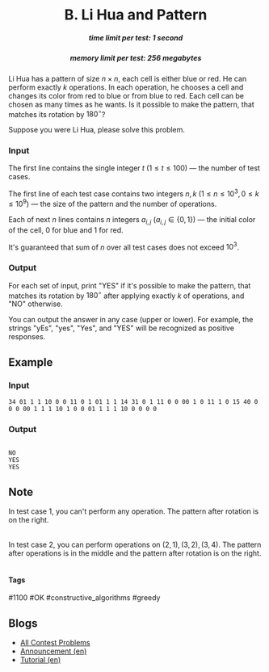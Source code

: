 <h1 style='text-align: center;'> B. Li Hua and Pattern</h1>

<h5 style='text-align: center;'>time limit per test: 1 second</h5>
<h5 style='text-align: center;'>memory limit per test: 256 megabytes</h5>

Li Hua has a pattern of size $n\times n$, each cell is either blue or red. He can perform exactly $k$ operations. In each operation, he chooses a cell and changes its color from red to blue or from blue to red. Each cell can be chosen as many times as he wants. Is it possible to make the pattern, that matches its rotation by $180^{\circ}$?

Suppose you were Li Hua, please solve this problem.

### Input

The first line contains the single integer $t$ ($1 \le t \le 100$) — the number of test cases.

The first line of each test case contains two integers $n,k$ ($1\le n\le 10^3,0\le k \le 10^9$) — the size of the pattern and the number of operations.

Each of next $n$ lines contains $n$ integers $a_{i,j}$ ($a_{i,j}\in\{0,1\}$) — the initial color of the cell, $0$ for blue and $1$ for red.

It's guaranteed that sum of $n$ over all test cases does not exceed $10^3$.

### Output

For each set of input, print "YES" if it's possible to make the pattern, that matches its rotation by $180^{\circ}$ after applying exactly $k$ of operations, and "NO" otherwise.

You can output the answer in any case (upper or lower). For example, the strings "yEs", "yes", "Yes", and "YES" will be recognized as positive responses.

## Example

### Input


```text
34 01 1 1 10 0 0 11 0 1 01 1 1 14 31 0 1 11 0 0 00 1 0 11 1 0 15 40 0 0 0 00 1 1 1 10 1 0 0 01 1 1 1 10 0 0 0 0
```
### Output

```text

NO
YES
YES

```
## Note

In test case 1, you can't perform any operation. The pattern after rotation is on the right.

 

|  |  |
| --- | --- |

 In test case 2, you can perform operations on $(2,1),(3,2),(3,4)$. The pattern after operations is in the middle and the pattern after rotation is on the right.

 

|  |  |  |
| --- | --- | --- |

 

#### Tags 

#1100 #OK #constructive_algorithms #greedy 

## Blogs
- [All Contest Problems](../Codeforces_Round_864_(Div._2).md)
- [Announcement (en)](../blogs/Announcement_(en).md)
- [Tutorial (en)](../blogs/Tutorial_(en).md)
